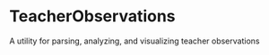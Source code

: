 TeacherObservations
===================

A utility for parsing, analyzing, and visualizing teacher observations
